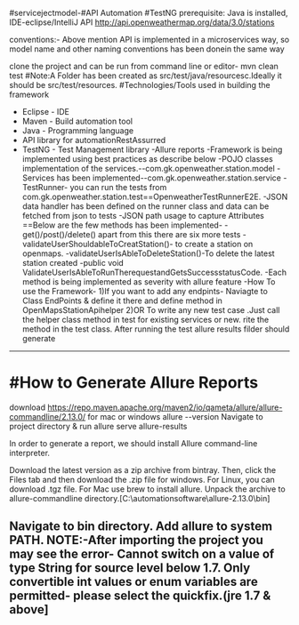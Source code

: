 #servicejectmodel-#API Automation #TestNG
prerequisite: Java is installed, IDE-eclipse/IntelliJ
API http://api.openweathermap.org/data/3.0/stations

conventions:- Above mention API is implemented in a microservices way, so model name and other naming conventions has been donein the same way

clone the project and can be run from command line or editor- mvn clean test
#Note:A Folder has been created as src/test/java/resourcesc.Ideally it should be src/test/resources.
#Technologies/Tools used in building the framework
- Eclipse - IDE
- Maven - Build automation tool
- Java - Programming language
- API library for automationRestAssurred
- TestNG - Test Management library
-Allure reports
-Framework is being implemented using best practices as describe below
-POJO classes implementation of the services.--com.gk.openweather.station.model
-Services has been implemented--com.gk.openweather.station.service
-TestRunner- you can run the tests from com.gk.openweather.station.test==OpenweatherTestRunnerE2E.
-JSON data handler has been defined on the runner class and data can be fetched from json to tests
-JSON path usage to capture Attributes
==Below are the few methods has been implemented-
-get()/post()/delete() apart from this there are six more tests
-validateUserShouldableToCreatStation()- to create a station on openmaps.
-validateUserIsAbleToDeleteStation()-To delete the latest station created
-public void ValidateUserIsAbleToRunTherequestandGetsSuccessstatusCode.
-Each method is being implemented as severity with allure feature 
-How To use the Framework-
1)If you want to add any endpints- Naviagte to Class EndPoints & define it there and define method in OpenMapsStationApihelper
2)OR To write any new test case .Just call the helper class method in test for existing services or new.
rite the method in the test class.
After running the test allure results filder should generate
-------------------------------
#How to Generate Allure Reports
===============================
download https://repo.maven.apache.org/maven2/io/qameta/allure/allure-commandline/2.13.0/ for mac or windows
allure --version
Navigate to project directory & run allure serve allure-results

In order to generate a report, we should install Allure command-line interpreter.

Download the latest version as a zip archive from bintray.
Then, click the Files tab and then download the .zip file for windows. For Linux, you can download .tgz file. For Mac use brew to install allure.
Unpack the archive to allure-commandline directory.[C:\automationsoftware\allure-2.13.0\bin]

Navigate to bin directory.
Add allure to system PATH.
NOTE:-After importing the project you may see the error- Cannot switch on a value of type String for source level below 1.7. Only convertible int values or enum variables are permitted- please select the quickfix.(jre 1.7 & above]
-
